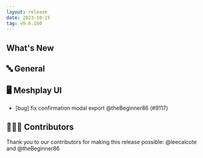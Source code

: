 ```yaml
---
layout: release
date: 2023-10-15
tag: v0.6.160
---
```


## What's New
## 🔤 General
## 🖥 Meshplay UI

- [bug] fix confirmation modal export @theBeginner86 (#9117)

## 👨🏽‍💻 Contributors

Thank you to our contributors for making this release possible:
@leecalcote and @theBeginner86
